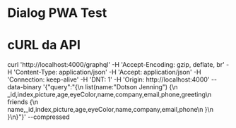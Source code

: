 # Dialog PWA Test
# cURL da API
curl 'http://localhost:4000/graphql' -H 'Accept-Encoding: gzip, deflate, br' -H 'Content-Type: application/json' -H 'Accept: application/json' -H 'Connection: keep-alive' -H 'DNT: 1' -H 'Origin: http://localhost:4000' --data-binary '{"query":"{\n  list(name:\"Dotson Jenning\") {\n    _id,index,picture,age,eyeColor,name,company,email,phone,greeting\n   friends {\n    name,_id,index,picture,age,eyeColor,name,company,email,phone\n  }\n  }\n}"}' --compressed
